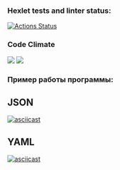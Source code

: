 ### Hexlet tests and linter status:
[![Actions Status](https://github.com/WitsonBair/frontend-project-46/workflows/hexlet-check/badge.svg)](https://github.com/WitsonBair/frontend-project-46/actions)
### Code Climate
<a href="https://codeclimate.com/github/WitsonBair/frontend-project-46/maintainability"><img src="https://api.codeclimate.com/v1/badges/a769b15d8c2265b0d00f/maintainability" /></a>
<a href="https://codeclimate.com/github/WitsonBair/frontend-project-46/test_coverage"><img src="https://api.codeclimate.com/v1/badges/a769b15d8c2265b0d00f/test_coverage" /></a>

### Пример работы программы:
## JSON
[![asciicast](https://asciinema.org/a/X1sExzXCsFKE4wfu9JXPaN3ew.svg)](https://asciinema.org/a/X1sExzXCsFKE4wfu9JXPaN3ew)

## YAML
[![asciicast](https://asciinema.org/a/ODUv43hZGHVNCDiNYVmprHRnX.svg)](https://asciinema.org/a/ODUv43hZGHVNCDiNYVmprHRnX)

